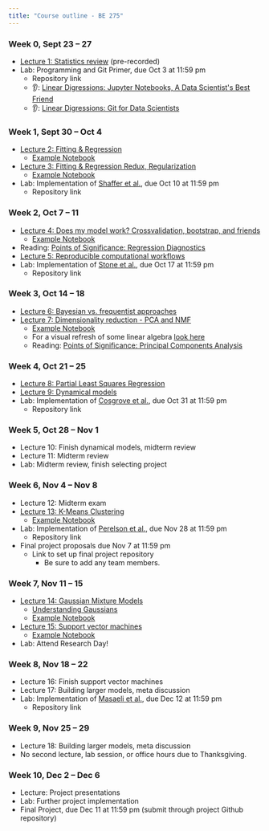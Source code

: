 ```yaml
---
title: "Course outline - BE 275"
---
```


### Week 0, Sept 23 – 27

- [Lecture 1: Statistics review](lectures/lecture1.html) (pre-recorded)
- Lab: Programming and Git Primer, due Oct 3 at 11:59 pm
  - Repository link
  - 👂: [Linear Digressions: Jupyter Notebooks, A Data Scientist's Best Friend](https://lineardigressions.com/episodes/2017/8/20/jupyter-notebooks-a-data-scientists-best-friend)
  - 👂: [Linear Digressions: Git for Data Scientists](https://lineardigressions.com/episodes/2018/6/3/git-for-data-scientists)

### Week 1, Sept 30 – Oct 4

- [Lecture 2: Fitting & Regression](lectures/regression.html)
  - [Example Notebook](public/examples/OLS-Example.ipynb)
- [Lecture 3: Fitting & Regression Redux, Regularization](lectures/regularization.html)
  - [Example Notebook](public/examples/Regularization-Example.ipynb)
- Lab: Implementation of [Shaffer et al.](https://www.nature.com/nature/journal/v546/n7658/abs/nature22794.html), due Oct 10 at 11:59 pm
  - Repository link

### Week 2, Oct 7 – 11

- [Lecture 4: Does my model work? Crossvalidation, bootstrap, and friends](lectures/model-validation.html)
  - [Example Notebook](public/examples/CrossVal-Example.ipynb)
- Reading: [Points of Significance: Regression Diagnostics](https://www.nature.com/nmeth/journal/v13/n5/abs/nmeth.3854.html)
- [Lecture 5: Reproducible computational workflows](lectures/reproducibility.html)
- Lab: Implementation of [Stone et al.](https://doi.org/10.1016/j.cels.2018.05.018), due Oct 17 at 11:59 pm
  - Repository link

### Week 3, Oct 14 – 18

- [Lecture 6: Bayesian vs. frequentist approaches](lectures/bayesian.html)
- [Lecture 7: Dimensionality reduction - PCA and NMF](lectures/dimensionality-reduction.html)
  - [Example Notebook](public/examples/PCA-NNMF.ipynb)
  - For a visual refresh of some linear algebra [look here](https://www.youtube.com/playlist?list=PLZHQObOWTQDPD3MizzM2xVFitgF8hE_ab)
  - Reading: [Points of Significance: Principal Components Analysis](https://www.nature.com/articles/nmeth.4346)

### Week 4, Oct 21 – 25

- [Lecture 8: Partial Least Squares Regression](lectures/plsr.html)
- [Lecture 9: Dynamical models](lectures/dynamics.html)
- Lab: Implementation of [Cosgrove et al.](https://pubs.rsc.org/en/Content/ArticleLanding/2010/MB/b926287c), due Oct 31 at 11:59 pm
  - Repository link

### Week 5, Oct 28 – Nov 1

- Lecture 10: Finish dynamical models, midterm review
- Lecture 11: Midterm review
- Lab: Midterm review, finish selecting project

### Week 6, Nov 4 – Nov 8

- Lecture 12: Midterm exam
- [Lecture 13: K-Means Clustering](lectures/clustering.html)
  - [Example Notebook](public/examples/K-Means.ipynb)
- Lab: Implementation of [Perelson et al.](https://www.science.org/doi/10.1126/science.271.5255.1582), due Nov 28 at 11:59 pm
  - Repository link
- Final project proposals due Nov 7 at 11:59 pm
  - Link to set up final project repository
    - Be sure to add any team members.

### Week 7, Nov 11 – 15

- [Lecture 14: Gaussian Mixture Models](lectures/gmms.html)
  - [Understanding Gaussians](https://gestalt.ink/gaussians)
  - [Example Notebook](public/examples/Gaussian-Mixtures.ipynb)
- [Lecture 15: Support vector machines](lectures/svms.html)
  - [Example Notebook](public/examples/SVMs-example.ipynb)
- Lab: Attend Research Day!

### Week 8, Nov 18 – 22

- Lecture 16: Finish support vector machines
- Lecture 17: Building larger models, meta discussion
- Lab: Implementation of [Masaeli et al.](https://www.nature.com/articles/srep37863), due Dec 12 at 11:59 pm
  - Repository link

### Week 9, Nov 25 – 29

- Lecture 18: Building larger models, meta discussion
- No second lecture, lab session, or office hours due to Thanksgiving.

### Week 10, Dec 2 – Dec 6

- Lecture: Project presentations
- Lab: Further project implementation
- Final Project, due Dec 11 at 11:59 pm (submit through project Github repository)

<!-- - [Lecture 13: Hidden Markov Models](lectures/hmm.html)
-->